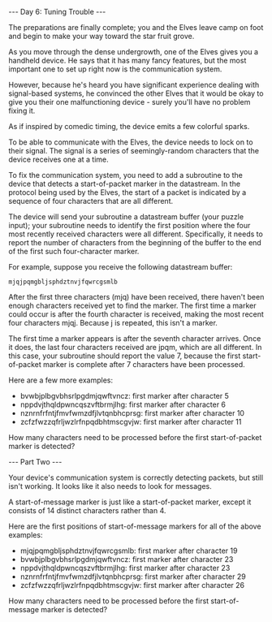 --- Day 6: Tuning Trouble ---

The preparations are finally complete; you and the Elves leave camp on foot and
begin to make your way toward the star fruit grove.

As you move through the dense undergrowth, one of the Elves gives you a
handheld device. He says that it has many fancy features, but the most
important one to set up right now is the communication system.

However, because he's heard you have significant experience dealing with
signal-based systems, he convinced the other Elves that it would be okay to
give you their one malfunctioning device - surely you'll have no problem fixing
it.

As if inspired by comedic timing, the device emits a few colorful sparks.

To be able to communicate with the Elves, the device needs to lock on to their
signal. The signal is a series of seemingly-random characters that the device
receives one at a time.

To fix the communication system, you need to add a subroutine to the device
that detects a start-of-packet marker in the datastream. In the protocol being
used by the Elves, the start of a packet is indicated by a sequence of four
characters that are all different.

The device will send your subroutine a datastream buffer (your puzzle input);
your subroutine needs to identify the first position where the four most
recently received characters were all different. Specifically, it needs to
report the number of characters from the beginning of the buffer to the end of
the first such four-character marker.

For example, suppose you receive the following datastream buffer:

```
mjqjpqmgbljsphdztnvjfqwrcgsmlb
```

After the first three characters (mjq) have been received, there haven't been
enough characters received yet to find the marker. The first time a marker
could occur is after the fourth character is received, making the most recent
four characters mjqj. Because j is repeated, this isn't a marker.

The first time a marker appears is after the seventh character arrives. Once it
does, the last four characters received are jpqm, which are all different. In
this case, your subroutine should report the value 7, because the first
start-of-packet marker is complete after 7 characters have been processed.

Here are a few more examples:

* bvwbjplbgvbhsrlpgdmjqwftvncz: first marker after character 5
* nppdvjthqldpwncqszvftbrmjlhg: first marker after character 6
* nznrnfrfntjfmvfwmzdfjlvtqnbhcprsg: first marker after character 10
* zcfzfwzzqfrljwzlrfnpqdbhtmscgvjw: first marker after character 11

How many characters need to be processed before the first start-of-packet
marker is detected?

--- Part Two ---

Your device's communication system is correctly detecting packets, but still
isn't working. It looks like it also needs to look for messages.

A start-of-message marker is just like a start-of-packet marker, except it
consists of 14 distinct characters rather than 4.

Here are the first positions of start-of-message markers for all of the above
examples:

* mjqjpqmgbljsphdztnvjfqwrcgsmlb: first marker after character 19
* bvwbjplbgvbhsrlpgdmjqwftvncz: first marker after character 23
* nppdvjthqldpwncqszvftbrmjlhg: first marker after character 23
* nznrnfrfntjfmvfwmzdfjlvtqnbhcprsg: first marker after character 29
* zcfzfwzzqfrljwzlrfnpqdbhtmscgvjw: first marker after character 26

How many characters need to be processed before the first start-of-message
marker is detected?
